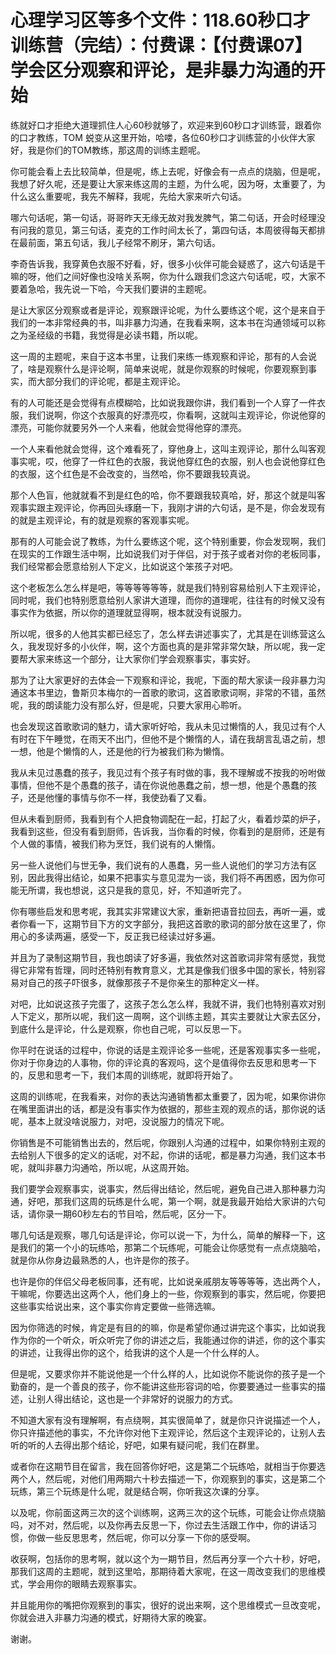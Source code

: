 # 心理学习区等多个文件：118.60秒口才训练营（完结）：付费课：【付费课07】学会区分观察和评论，是非暴力沟通的开始

练就好口才拒绝大道理抓住人心60秒就够了，欢迎来到60秒口才训练营，跟着你的口才教练，TOM 蜕变从这里开始，哈喽，各位60秒口才训练营的小伙伴大家好，我是你们的TOM教练，那这周的训练主题呢。

你可能会看上去比较简单，但是呢，练上去呢，好像会有一点点的烧脑，但是呢，我想了好久呢，还是要让大家来练这周的主题，为什么呢，因为呀，太重要了，为什么这么重要呢，我先不解释，我呢，先给大家来听六句话。

哪六句话呢，第一句话，哥哥昨天无缘无故对我发脾气，第二句话，开会时经理没有问我的意见，第三句话，麦克的工作时间太长了，第四句话，本周彼得每天都排在最前面，第五句话，我儿子经常不刷牙，第六句话。

李奇告诉我，我穿黄色衣服不好看，好，很多小伙伴可能会疑惑了，这六句话是干嘛的呀，他们之间好像也没啥关系啊，你为什么跟我们念这六句话呢，哎，大家不要着急哈，我先说一下哈，今天我们要讲的主题呢。

是让大家区分观察或者是评论，观察跟评论呢，为什么要练这个呢，这个是来自于我们的一本非常经典的书，叫非暴力沟通，在我看来啊，这本书在沟通领域可以称之为圣经级的书籍，我觉得是必读书籍，所以呢。

这一周的主题呢，来自于这本书里，让我们来练一练观察和评论，那有的人会说了，啥是观察什么是评论啊，简单来说呢，就是你观察的时候呢，你要观察到事实，而大部分我们的评论呢，都是主观评论。

有的人可能还是会觉得有点模糊哈，比如说我跟你讲，我们看到一个人穿了一件衣服，我们说啊，你这个衣服真的好漂亮哎，你看啊，这就叫主观评论，你说他穿的漂亮，可能你就要另外一个人来看，他就会觉得他穿的漂亮。

一个人来看他就会觉得，这个难看死了，穿他身上，这叫主观评论，那什么叫客观事实呢，哎，他穿了一件红色的衣服，我说他穿红色的衣服，别人也会说他穿红色的衣服，这个红色是不会改变的，当然哈，你不要跟我较真说。

那个人色盲，他就就看不到是红色的哈，你不要跟我较真哈，好，那这个就是叫客观事实跟主观评论，你再回头琢磨一下，我刚才讲的六句话，是不是，你会发现有的就是主观评论，有的就是观察的客观事实呢。

那有的人可能会说了教练，为什么要练这个呢，这个特别重要，你会发现啊，我们在现实的工作跟生活中啊，比如说我们对于伴侣，对于孩子或者对你的老板同事，我们经常都会愿意给别人下定义，比如说这个笨孩子对吧。

这个老板怎么怎么样是吧，等等等等等等，就是我们特别容易给别人下主观评论，同时呢，我们也特别愿意给别人家讲大道理，而你的道理呢，往往有的时候又没有事实作为依据，所以你的道理就显得啊，根本就没有说服力。

所以呢，很多的人他其实都已经忘了，怎么样去讲述事实了，尤其是在训练营这么久，我发现好多的小伙伴，啊，这个方面也真的是非常非常欠缺，所以呢，我一定要帮大家来练这一个部分，让大家你们学会观察事实，事实好。

那为了让大家更好的去体会一下观察和评论，我呢，下面的帮大家读一段非暴力沟通这本书里边，鲁斯贝本梅尔的一首歌的歌词，这首歌歌词啊，非常的不错，虽然呢，我的朗读能力没有那么好，但是呢，只要大家用心聆听。

也会发现这首歌歌词的魅力，请大家听好哈，我从未见过懒惰的人，我见过有个人有时在下午睡觉，在雨天不出门，但他不是个懒惰的人，请在我胡言乱语之前，想一想，他是个懒惰的人，还是他的行为被我们称为懒惰。

我从未见过愚蠢的孩子，我见过有个孩子有时做的事，我不理解或不按我的吩咐做事情，但他不是个愚蠢的孩子，请在你说他愚蠢之前，想一想，他是个愚蠢的孩子，还是他懂的事情与你不一样，我使劲看了又看。

但从未看到厨师，我看到有个人把食物调配在一起，打起了火，看着炒菜的炉子，我看到这些，但没有看到厨师，告诉我，当你看的时候，你看到的是厨师，还是有个人做的事情，被我们称为烹饪，我们说有的人懒惰。

另一些人说他们与世无争，我们说有的人愚蠢，另一些人说他们的学习方法有区别，因此我得出结论，如果不把事实与意见混为一谈，我们将不再困惑，因为你可能无所谓，我也想说，这只是我的意见，好，不知道听完了。

你有哪些启发和思考呢，我其实非常建议大家，重新把语音拉回去，再听一遍，或者你看一下，这期节目下方的文字部分，我把这首歌的歌词的部分放在这里了，你用心的多读两遍，感受一下，反正我已经读过好多遍。

并且为了录制这期节目，我也朗读了好多遍，我依然对这首歌词非常有感觉，我觉得它非常有哲理，同时还特别有教育意义，尤其是像我们很多中国的家长，特别容易对自己的孩子吓很多，就像那孩子不是你亲生的那种定义一样。

对吧，比如说这孩子完蛋了，这孩子怎么怎么样，我就不讲，我们也特别喜欢对别人下定义，那所以呢，我们这一周啊，这个训练主题，其实主要就让大家去区分，到底什么是评论，什么是观察，你也自己呢，可以反思一下。

你平时在说话的过程中，你说的话是主观评论多一些呢，还是客观事实多一些呢，你对于你身边的人事物，你的评论真的客观吗，这个是值得你去反思和思考一下的，反思和思考一下，我们本周的训练呢，就即将开始了。

这周的训练呢，在我看来，对你的表达沟通销售都太重要了，因为呢，如果你讲你在嘴里面讲出的话，都是没有事实作为依据的，那些主观的观点的话，那你说的话呢，基本上就没啥说服力，对吧，没说服力的情况下呢。

你销售是不可能销售出去的，然后呢，你跟别人沟通的过程中，如果你特别主观的去给别人下很多的定义的话呢，对不起，你讲的话呢，都是暴力沟通，我们这本书呢，就叫非暴力沟通哈，所以呢，从这周开始。

我们要学会观察事实，说事实，然后得出结论，然后呢，避免自己进入那种暴力沟通，好吧，那我们这周的玩练是什么呢，第一个啊，就是我最开始给大家讲的六句话，请你录一期60秒左右的节目哈，然后呢，区分一下。

哪几句话是观察，哪几句话是评论，你可以说一下，为什么，简单的解释一下，这是我们的第一个小的玩练哈，那第二个玩练呢，可能会让你感觉有一点点烧脑哈，就是你从你身边最熟悉的人，也许是你的孩子。

也许是你的伴侣父母老板同事，还有呢，比如说亲戚朋友等等等等，选出两个人，干嘛呢，你要选出这两个人，他们身上的一些，你观察到的事实，然后呢，你要把这些事实给说出来，这个事实你肯定要做一些筛选嘛。

因为你筛选的时候，肯定是有目的的嘛，你是希望你通过讲完这个事实，比如说我作为你的一个听众，听众听完了你的讲述之后，我能通过你的讲述，你的这个事实的讲述，让我得出你的这个，给我讲的这个人是一个什么样的人。

但是呢，又要求你并不能说他是一个什么样的人，比如说你不能说你的孩子是一个勤奋的，是一个善良的孩子，你不能讲这些形容词的哈，你要要通过一些事实的描述，让别人得出结论，这也是一个非常好的说服力的方式。

不知道大家有没有理解啊，有点绕啊，其实很简单了，就是你只许说描述一个人，你只许描述他的事实，不允许你对他下主观评论，然后这个主观评论的，让别人去听的听的人去得出那个结论，好吧，如果有疑问呢，我们在群里。

或者你在这期节目在留言，我在回答你好吧，这是第二个玩练哈，就相当于你要选两个人，然后呢，对他们用两期六十秒去描述一下，你观察到的事实，这是第二个玩练，第三个玩练是什么呢，就是结合啊，你听我这次课的分享。

以及呢，你前面这两三次的这个训练啊，这两三次的这个玩练，可能会让你点烧脑吗，对不对，然后呢，以及你再去反思一下，你过去生活跟工作中，你的讲话习惯，你做一些反思思考，然后呢，你可以分享一下你的感受啊。

收获啊，包括你的思考啊，就以这个为一期节目，然后再分享一个六十秒，好吧，那我们这周的主题呢，就到这里哈，那期待着大家呢，在这一周改变我们的思维模式，学会用你的眼睛去观察事实。

并且能用你的嘴把你观察到的事实，很好的说出来啊，这个思维模式一旦改变呢，你就会进入非暴力沟通的模式，好期待大家的晚宴。

谢谢。